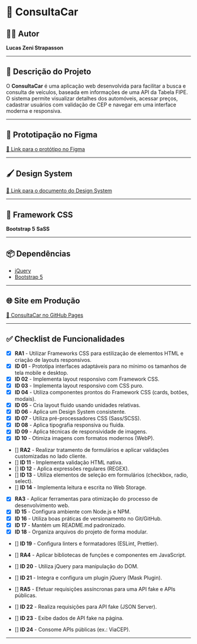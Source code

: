 # 🚗 ConsultaCar

## 👨‍💻 Autor
**Lucas Zeni Strapasson**

---

## 📌 Descrição do Projeto
O **ConsultaCar** é uma aplicação web desenvolvida para facilitar a busca e consulta de veículos, baseada em informações de uma API da Tabela FIPE.  
O sistema permite visualizar detalhes dos automóveis, acessar preços, cadastrar usuários com validação de CEP e navegar em uma interface moderna e responsiva.

---

## 🎨 Prototipação no Figma
[🔗 Link para o protótipo no Figma](https://www.figma.com/design/WlsmbCIjGh5ClupMxbRhWG/ConsultaCar?node-id=4-32&t=urjtQK8fb4Xp764d-1)

---

## 🖌️ Design System
[🔗 Link para o documento do Design System](https://www.figma.com/design/WlsmbCIjGh5ClupMxbRhWG/ConsultaCar?node-id=26-63&p=f&t=lnyffIK2SJVawS0i-0)

---

## 🎯 Framework CSS
**Bootstrap 5**
**SaSS**

---

## 📦 Dependências
- [jQuery](https://jquery.com/)  
- [Bootstrap 5](https://getbootstrap.com/)

---

## 🌐 Site em Produção
[🔗 ConsultaCar no GitHub Pages]()

---

## ✅ Checklist de Funcionalidades

- [X] **RA1** - Utilizar Frameworks CSS para estilização de elementos HTML e criação de layouts responsivos.  
- [X] **ID 01** - Prototipa interfaces adaptáveis para no mínimo os tamanhos de tela mobile e desktop.  
- [X] **ID 02** - Implementa layout responsivo com Framework CSS.  
- [X] **ID 03** - Implementa layout responsivo com CSS puro.  
- [X] **ID 04** - Utiliza componentes prontos do Framework CSS (cards, botões, modais).  
- [X] **ID 05** - Cria layout fluido usando unidades relativas.  
- [X] **ID 06** - Aplica um Design System consistente.  
- [X] **ID 07** - Utiliza pré-processadores CSS (Sass/SCSS).  
- [X] **ID 08** - Aplica tipografia responsiva ou fluida.  
- [X] **ID 09** - Aplica técnicas de responsividade de imagens.  
- [X] **ID 10** - Otimiza imagens com formatos modernos (WebP).  

- [] **RA2** - Realizar tratamento de formulários e aplicar validações customizadas no lado cliente.  
- [] **ID 11** - Implementa validação HTML nativa.  
- [] **ID 12** - Aplica expressões regulares (REGEX).  
- [] **ID 13** - Utiliza elementos de seleção em formulários (checkbox, radio, select).  
- [] **ID 14** - Implementa leitura e escrita no Web Storage.  

- [X] **RA3** - Aplicar ferramentas para otimização do processo de desenvolvimento web.  
- [X] **ID 15** - Configura ambiente com Node.js e NPM.  
- [X] **ID 16** - Utiliza boas práticas de versionamento no Git/GitHub.  
- [X] **ID 17** - Mantém um README.md padronizado.  
- [X] **ID 18** - Organiza arquivos do projeto de forma modular.  
- [] **ID 19** - Configura linters e formatadores (ESLint, Prettier).  

- [] **RA4** - Aplicar bibliotecas de funções e componentes em JavaScript.  
- [] **ID 20** - Utiliza jQuery para manipulação do DOM.  
- [] **ID 21** - Integra e configura um plugin jQuery (Mask Plugin).  

- [] **RA5** - Efetuar requisições assíncronas para uma API fake e APIs públicas.  
- [] **ID 22** - Realiza requisições para API fake (JSON Server).  
- [] **ID 23** - Exibe dados de API fake na página.  
- [] **ID 24** - Consome APIs públicas (ex.: ViaCEP).  

---

